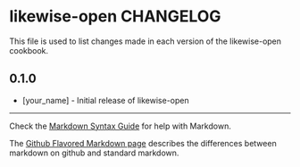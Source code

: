 likewise-open CHANGELOG
=======================

This file is used to list changes made in each version of the likewise-open cookbook.

0.1.0
-----
- [your_name] - Initial release of likewise-open

- - -
Check the [Markdown Syntax Guide](http://daringfireball.net/projects/markdown/syntax) for help with Markdown.

The [Github Flavored Markdown page](http://github.github.com/github-flavored-markdown/) describes the differences between markdown on github and standard markdown.
